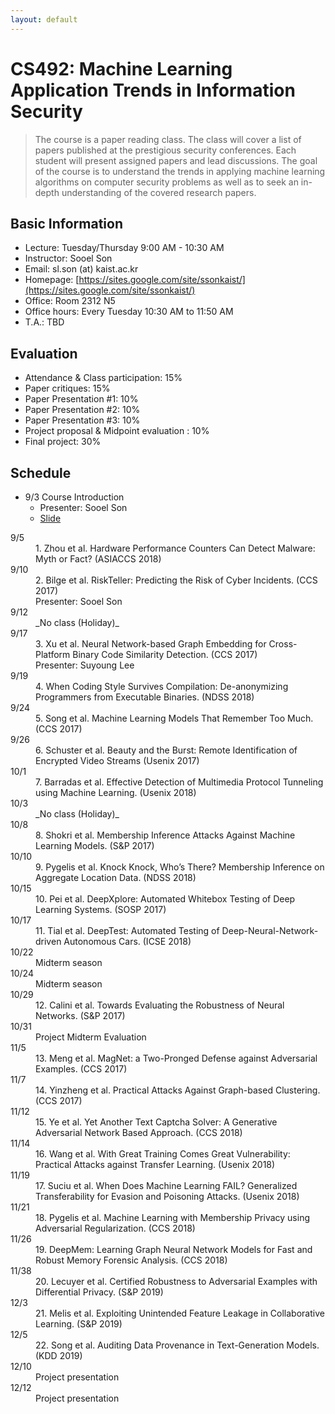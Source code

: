 ```yaml
---
layout: default
---
```


# **CS492**: Machine Learning Application Trends in Information Security

> The course is a paper reading class. The class will cover a list of papers published at the prestigious security conferences. Each student will present assigned papers and lead discussions. The goal of the course is to understand the trends in applying machine learning algorithms on computer security problems as well as to seek an in-depth understanding of the covered research papers.

## Basic Information
 * Lecture: Tuesday/Thursday 9:00 AM - 10:30 AM 
 * Instructor: Sooel Son
 * Email: sl.son (at) kaist.ac.kr
 * Homepage: [https://sites.google.com/site/ssonkaist/](https://sites.google.com/site/ssonkaist/)
 * Office: Room 2312 N5
 * Office hours: Every Tuesday 10:30 AM to 11:50 AM
 * T.A.: TBD

## Evaluation
 * Attendance & Class participation: 15%
 * Paper critiques: 15%
 * Paper Presentation #1: 10%
 * Paper Presentation #2: 10% 
 * Paper Presentation #3: 10%  
 * Project proposal & Midpoint evaluation :  10%
 * Final project: 30%

## Schedule 

- 9/3 Course Introduction
  - Presenter: Sooel Son 
  - [Slide](https://github.com/spostman/spostman.github.io/raw/master/1.cs492_intro.pdf)

<dl>
<dt>9/5</dt>
  <dd>1. Zhou et al. Hardware Performance Counters Can Detect Malware: Myth or Fact? (ASIACCS 2018)</dd>
<dt>9/10</dt>
  <dd>2. Bilge et al. RiskTeller: Predicting the Risk of Cyber Incidents. (CCS 2017) </dd>
  <dd>Presenter: Sooel Son</dd>  
<dt>9/12</dt>
  <dd>_No class (Holiday)_</dd>
<dt>9/17</dt>
  <dd>3. Xu et al. Neural Network-based Graph Embedding for Cross-Platform Binary Code Similarity Detection. (CCS 2017)</dd>
  <dd>Presenter: Suyoung Lee</dd>  
<dt>9/19</dt>
  <dd>4. When Coding Style Survives Compilation: De-anonymizing Programmers from Executable Binaries. (NDSS 2018)</dd>
<dt>9/24</dt>
  <dd>5. Song et al. Machine Learning Models That Remember Too Much. (CCS 2017)</dd>
<dt>9/26</dt>
  <dd>6. Schuster et al. Beauty and the Burst: Remote Identification of Encrypted Video Streams (Usenix 2017) </dd>
<dt>10/1</dt>
  <dd>7. Barradas et al. Effective Detection of Multimedia Protocol Tunneling using Machine Learning. (Usenix 2018)</dd>
<dt>10/3</dt>
  <dd>_No class (Holiday)_</dd>
<dt>10/8</dt>
  <dd>8. Shokri et al. Membership Inference Attacks Against Machine Learning Models. (S&P 2017)</dd>
<dt>10/10</dt>
  <dd>9. Pygelis et al. Knock Knock, Who’s There? Membership Inference on Aggregate Location Data. (NDSS 2018)</dd>
<dt>10/15</dt>
  <dd>10. Pei et al. DeepXplore: Automated Whitebox Testing of Deep Learning Systems. (SOSP 2017) </dd>
<dt>10/17</dt>
  <dd>11. Tial et al. DeepTest: Automated Testing of Deep-Neural-Network-driven Autonomous Cars. (ICSE 2018) </dd>
<dt>10/22</dt>
  <dd>Midterm season</dd>
<dt>10/24</dt>
  <dd>Midterm season</dd>
<dt>10/29</dt>
  <dd>12. Calini et al. Towards Evaluating the Robustness of Neural Networks. (S&P 2017)</dd> 
<dt>10/31</dt>
  <dd>Project Midterm Evaluation</dd>
<dt>11/5</dt>
  <dd>13. Meng et al. MagNet: a Two-Pronged Defense against Adversarial Examples. (CCS 2017)</dd>
<dt>11/7</dt>
  <dd>14. Yinzheng et al. Practical Attacks Against Graph-based Clustering. (CCS 2017)</dd>
<dt>11/12</dt>
  <dd>15. Ye et al. Yet Another Text Captcha Solver: A Generative Adversarial Network Based Approach. (CCS 2018)</dd>
<dt>11/14</dt>
  <dd>16. Wang et al. With Great Training Comes Great Vulnerability: Practical Attacks against Transfer Learning. (Usenix 2018)</dd>  
<dt>11/19</dt>
  <dd>17. Suciu et al. When Does Machine Learning FAIL? Generalized Transferability for Evasion and Poisoning Attacks. (Usenix 2018)</dd>
<dt>11/21</dt>
  <dd>18. Pygelis et al. Machine Learning with Membership Privacy using Adversarial Regularization. (CCS 2018)</dd>  
<dt>11/26</dt>
  <dd>19. DeepMem: Learning Graph Neural Network Models for Fast and Robust Memory Forensic Analysis. (CCS 2018)</dd>
<dt>11/38</dt>
  <dd>20. Lecuyer et al. Certified Robustness to Adversarial Examples with Differential Privacy. (S&P 2019)</dd>   
<dt>12/3</dt>
  <dd>21. Melis et al.  Exploiting Unintended Feature Leakage in Collaborative Learning. (S&P 2019) </dd>
<dt>12/5</dt>
  <dd>22. Song et al.  Auditing Data Provenance in Text-Generation Models. (KDD 2019)</dd>  
<dt>12/10</dt>
  <dd>Project presentation</dd>
<dt>12/12</dt>
  <dd>Project presentation</dd>  
</dl>
